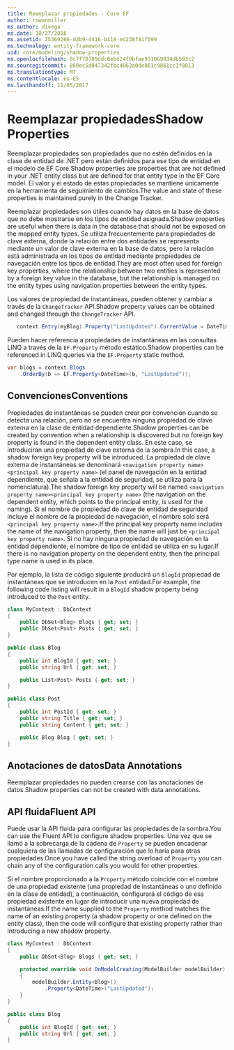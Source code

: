 ```yaml
---
title: Reemplazar propiedades - Core EF
author: rowanmiller
ms.author: divega
ms.date: 10/27/2016
ms.assetid: 75369266-d2b9-4416-b118-ed238f81f599
ms.technology: entity-framework-core
uid: core/modeling/shadow-properties
ms.openlocfilehash: 8c7f70789ddc6ebd24f9bfae931069834db593c2
ms.sourcegitcommit: 860ec5d047342fbc4063a0de881c9861cc1f8813
ms.translationtype: MT
ms.contentlocale: es-ES
ms.lasthandoff: 11/05/2017
---
```

# <a name="shadow-properties"></a><span data-ttu-id="074e7-102">Reemplazar propiedades</span><span class="sxs-lookup"><span data-stu-id="074e7-102">Shadow Properties</span></span>

<span data-ttu-id="074e7-103">Reemplazar propiedades son propiedades que no estén definidos en la clase de entidad de .NET pero están definidos para ese tipo de entidad en el modelo de EF Core.</span><span class="sxs-lookup"><span data-stu-id="074e7-103">Shadow properties are properties that are not defined in your .NET entity class but are defined for that entity type in the EF Core model.</span></span> <span data-ttu-id="074e7-104">El valor y el estado de estas propiedades se mantiene únicamente en la herramienta de seguimiento de cambios.</span><span class="sxs-lookup"><span data-stu-id="074e7-104">The value and state of these properties is maintained purely in the Change Tracker.</span></span>

<span data-ttu-id="074e7-105">Reemplazar propiedades son útiles cuando hay datos en la base de datos que no debe mostrarse en los tipos de entidad asignada.</span><span class="sxs-lookup"><span data-stu-id="074e7-105">Shadow properties are useful when there is data in the database that should not be exposed on the mapped entity types.</span></span> <span data-ttu-id="074e7-106">Se utiliza frecuentemente para propiedades de clave externa, donde la relación entre dos entidades se representa mediante un valor de clave externa en la base de datos, pero la relación está administrada en los tipos de entidad mediante propiedades de navegación entre los tipos de entidad.</span><span class="sxs-lookup"><span data-stu-id="074e7-106">They are most often used for foreign key properties, where the relationship between two entities is represented by a foreign key value in the database, but the relationship is managed on the entity types using navigation properties between the entity types.</span></span>

<span data-ttu-id="074e7-107">Los valores de propiedad de instantáneas, pueden obtener y cambiar a través de la `ChangeTracker` API.</span><span class="sxs-lookup"><span data-stu-id="074e7-107">Shadow property values can be obtained and changed through the `ChangeTracker` API.</span></span>

``` csharp
   context.Entry(myBlog).Property("LastUpdated").CurrentValue = DateTime.Now;
```

<span data-ttu-id="074e7-108">Pueden hacer referencia a propiedades de instantáneas en las consultas LINQ a través de la `EF.Property` método estático.</span><span class="sxs-lookup"><span data-stu-id="074e7-108">Shadow properties can be referenced in LINQ queries via the `EF.Property` static method.</span></span>

``` csharp
var blogs = context.Blogs
    .OrderBy(b => EF.Property<DateTime>(b, "LastUpdated"));
```

## <a name="conventions"></a><span data-ttu-id="074e7-109">Convenciones</span><span class="sxs-lookup"><span data-stu-id="074e7-109">Conventions</span></span>

<span data-ttu-id="074e7-110">Propiedades de instantáneas se pueden crear por convención cuando se detecta una relación, pero no se encuentra ninguna propiedad de clave externa en la clase de entidad dependiente.</span><span class="sxs-lookup"><span data-stu-id="074e7-110">Shadow properties can be created by convention when a relationship is discovered but no foreign key property is found in the dependent entity class.</span></span> <span data-ttu-id="074e7-111">En este caso, se introducirán una propiedad de clave externa de la sombra.</span><span class="sxs-lookup"><span data-stu-id="074e7-111">In this case, a shadow foreign key property will be introduced.</span></span> <span data-ttu-id="074e7-112">La propiedad de clave externa de instantáneas se denominará `<navigation property name><principal key property name>` (el panel de navegación en la entidad dependiente, que señala a la entidad de seguridad, se utiliza para la nomenclatura).</span><span class="sxs-lookup"><span data-stu-id="074e7-112">The shadow foreign key property will be named `<navigation property name><principal key property name>` (the navigation on the dependent entity, which points to the principal entity, is used for the naming).</span></span> <span data-ttu-id="074e7-113">Si el nombre de propiedad de clave de entidad de seguridad incluye el nombre de la propiedad de navegación, el nombre solo será `<principal key property name>`.</span><span class="sxs-lookup"><span data-stu-id="074e7-113">If the principal key property name includes the name of the navigation property, then the name will just be `<principal key property name>`.</span></span> <span data-ttu-id="074e7-114">Si no hay ninguna propiedad de navegación en la entidad dependiente, el nombre de tipo de entidad se utiliza en su lugar.</span><span class="sxs-lookup"><span data-stu-id="074e7-114">If there is no navigation property on the dependent entity, then the principal type name is used in its place.</span></span>

<span data-ttu-id="074e7-115">Por ejemplo, la lista de código siguiente producirá un `BlogId` propiedad de instantáneas que se introducen en la `Post` entidad.</span><span class="sxs-lookup"><span data-stu-id="074e7-115">For example, the following code listing will result in a `BlogId` shadow property being introduced to the `Post` entity.</span></span>

<!-- [!code-csharp[Main](samples/core/Modeling/Conventions/Samples/ShadowForeignKey.cs)] -->
``` csharp
class MyContext : DbContext
{
    public DbSet<Blog> Blogs { get; set; }
    public DbSet<Post> Posts { get; set; }
}

public class Blog
{
    public int BlogId { get; set; }
    public string Url { get; set; }

    public List<Post> Posts { get; set; }
}

public class Post
{
    public int PostId { get; set; }
    public string Title { get; set; }
    public string Content { get; set; }

    public Blog Blog { get; set; }
}
```

## <a name="data-annotations"></a><span data-ttu-id="074e7-116">Anotaciones de datos</span><span class="sxs-lookup"><span data-stu-id="074e7-116">Data Annotations</span></span>

<span data-ttu-id="074e7-117">Reemplazar propiedades no pueden crearse con las anotaciones de datos.</span><span class="sxs-lookup"><span data-stu-id="074e7-117">Shadow properties can not be created with data annotations.</span></span>

## <a name="fluent-api"></a><span data-ttu-id="074e7-118">API fluida</span><span class="sxs-lookup"><span data-stu-id="074e7-118">Fluent API</span></span>

<span data-ttu-id="074e7-119">Puede usar la API fluida para configurar las propiedades de la sombra.</span><span class="sxs-lookup"><span data-stu-id="074e7-119">You can use the Fluent API to configure shadow properties.</span></span> <span data-ttu-id="074e7-120">Una vez que se llamó a la sobrecarga de la cadena de `Property` se pueden encadenar cualquiera de las llamadas de configuración que lo haría para otras propiedades.</span><span class="sxs-lookup"><span data-stu-id="074e7-120">Once you have called the string overload of `Property` you can chain any of the configuration calls you would for other properties.</span></span>

<span data-ttu-id="074e7-121">Si el nombre proporcionado a la `Property` método coincide con el nombre de una propiedad existente (una propiedad de instantáneas o uno definido en la clase de entidad), a continuación, configurará el código de esa propiedad existente en lugar de introducir una nueva propiedad de instantáneas.</span><span class="sxs-lookup"><span data-stu-id="074e7-121">If the name supplied to the `Property` method matches the name of an existing property (a shadow property or one defined on the entity class), then the code will configure that existing property rather than introducing a new shadow property.</span></span>

<!-- [!code-csharp[Main](samples/core/Modeling/FluentAPI/Samples/ShadowProperty.cs?highlight=7,8)] -->
``` csharp
class MyContext : DbContext
{
    public DbSet<Blog> Blogs { get; set; }

    protected override void OnModelCreating(ModelBuilder modelBuilder)
    {
        modelBuilder.Entity<Blog>()
            .Property<DateTime>("LastUpdated");
    }
}

public class Blog
{
    public int BlogId { get; set; }
    public string Url { get; set; }
}
```
